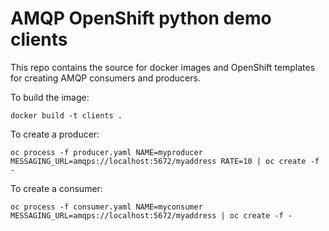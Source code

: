 # AMQP OpenShift python demo clients

This repo contains the source for docker images and OpenShift templates for creating AMQP consumers
and producers.

To build the image:

    docker build -t clients .

To create a producer:

    oc process -f producer.yaml NAME=myproducer MESSAGING_URL=amqps://localhost:5672/myaddress RATE=10 | oc create -f -

To create a consumer:

    oc process -f consumer.yaml NAME=myconsumer MESSAGING_URL=amqps://localhost:5672/myaddress | oc create -f -
